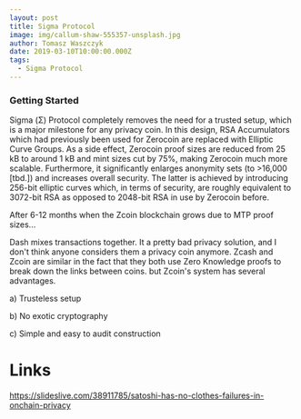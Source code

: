 ```yaml
---
layout: post
title: Sigma Protocol
image: img/callum-shaw-555357-unsplash.jpg
author: Tomasz Waszczyk
date: 2019-03-10T10:00:00.000Z
tags:
  - Sigma Protocol
---
```


### Getting Started

Sigma (Σ) Protocol completely removes the need for a trusted setup, which is a major milestone for any privacy coin. In this design, RSA Accumulators which had previously been used for Zerocoin are replaced with Elliptic Curve Groups. As a side effect, Zerocoin proof sizes are reduced from 25 kB to around 1 kB and mint sizes cut by 75%, making Zerocoin much more scalable. Furthermore, it significantly enlarges anonymity sets (to >16,000 [tbd.]) and increases overall security. The latter is achieved by introducing 256-bit elliptic curves which, in terms of security, are roughly equivalent to 3072-bit RSA as opposed to 2048-bit RSA in use by Zerocoin before.

After 6-12 months when the Zcoin blockchain grows due to MTP proof sizes...


Dash mixes transactions together. It a pretty bad privacy solution, and I don't think anyone considers them a privacy coin anymore.
Zcash and Zcoin are similar in the fact that they both use Zero Knowledge proofs to break down the links between coins.
but Zcoin's system has several advantages.


a) Trusteless setup

b) No exotic cryptography

c) Simple and easy to audit construction


# Links

https://slideslive.com/38911785/satoshi-has-no-clothes-failures-in-onchain-privacy
